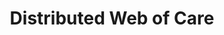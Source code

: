 ---
layout: projectPageNew
title: Distributed Web of Care
year: 2019
client: Taeyoon Choi
medium: web
paragraphs:
 - text: |
     In 2019, <a class="underlined" href="http://taeyoonchoi.com/" target="_blank">Taeyoon Choi</a> organized a lecture-performance at the Whitney Museum of American Art, as part of his ongoing <a href="http://distributedweb.care/" target="_blank" class="underlined">Distributed Web of Care</a> project. I was invited to create a mobile-based web experience for the participants, using the garden as a metaphor for the web, in collaboration with <a class="underlined" href="http://yhsong.com/" target="_blank">Yehwan Song</a> and <a class="underlined" href="https://jedahan.com/" target="_blank">Jonathan Dahan</a>.<br/><br/>
 - text: |
     We landed on a design that incorporated representations of nature from Taeyoon's paintings, as well as a series of creatures, the inhabitants of the our networked garden, which walked from one participant to another. <br/><br/>
 - text: |
     Developed using React and web sockets.
images:
 - url: /assets/images/dwc/3.m4v
   video: true
 - url: /assets/images/dwc/2.m4v
   video: true
 - url: /assets/images/dwc/1.png
 - url: /assets/images/dwc/4.jpg
 - url: /assets/images/dwc/1.png
 - url: /assets/images/dwc/5.png
 - url: /assets/images/dwc/6.png
 - url: /assets/images/dwc/7.png
 - url: /assets/images/dwc/8.png
---
